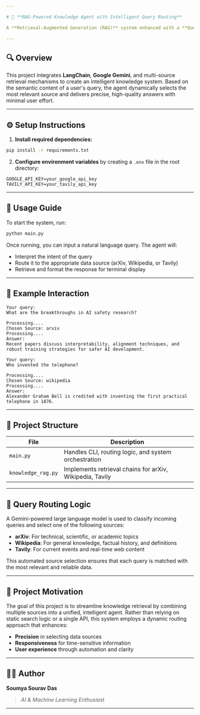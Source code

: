 ```yaml
---

# 🧠 **RAG-Powered Knowledge Agent with Intelligent Query Routing**

A **Retrieval-Augmented Generation (RAG)** system enhanced with a **Query Agent** that intelligently routes user queries to the most suitable knowledge source—**arXiv**, **Wikipedia**, or **Tavily**—for contextually accurate and up-to-date responses.

---
```


## 🔍 Overview

This project integrates **LangChain**, **Google Gemini**, and multi-source retrieval mechanisms to create an intelligent knowledge system. Based on the semantic content of a user's query, the agent dynamically selects the most relevant source and delivers precise, high-quality answers with minimal user effort.

---

## ⚙️ Setup Instructions

1. **Install required dependencies:**

```bash
pip install -r requirements.txt
```

2. **Configure environment variables** by creating a `.env` file in the root directory:

```
GOOGLE_API_KEY=your_google_api_key
TAVILY_API_KEY=your_tavily_api_key
```

---

## 🚀 Usage Guide

To start the system, run:

```bash
python main.py
```

Once running, you can input a natural language query. The agent will:

* Interpret the intent of the query
* Route it to the appropriate data source (arXiv, Wikipedia, or Tavily)
* Retrieve and format the response for terminal display

---

## 💬 Example Interaction

```
Your query:
What are the breakthroughs in AI safety research?

Processing....
Chosen Source: arxiv
Processing....
Answer:
Recent papers discuss interpretability, alignment techniques, and robust training strategies for safer AI development.
```

```
Your query:
Who invented the telephone?

Processing....
Chosen Source: wikipedia
Processing....
Answer:
Alexander Graham Bell is credited with inventing the first practical telephone in 1876.
```

---

## 🧩 Project Structure

| File               | Description                                              |
| ------------------ | -------------------------------------------------------- |
| `main.py`          | Handles CLI, routing logic, and system orchestration     |
| `knowledge_rag.py` | Implements retrieval chains for arXiv, Wikipedia, Tavily |

---

## 🤖 Query Routing Logic

A Gemini-powered large language model is used to classify incoming queries and select one of the following sources:

* **arXiv**: For technical, scientific, or academic topics
* **Wikipedia**: For general knowledge, factual history, and definitions
* **Tavily**: For current events and real-time web content

This automated source selection ensures that each query is matched with the most relevant and reliable data.

---

## 🎯 Project Motivation

The goal of this project is to streamline knowledge retrieval by combining multiple sources into a unified, intelligent agent. Rather than relying on static search logic or a single API, this system employs a dynamic routing approach that enhances:

* **Precision** in selecting data sources
* **Responsiveness** for time-sensitive information
* **User experience** through automation and clarity

---

## 👨‍💻 Author

**Soumya Sourav Das**
> *AI & Machine Learning Enthusiast*

---
